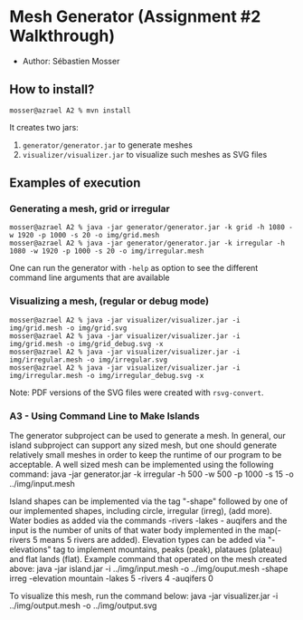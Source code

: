 # Mesh Generator (Assignment #2 Walkthrough)

  - Author: Sébastien Mosser

## How to install?

```
mosser@azrael A2 % mvn install
```

It creates two jars:

  1. `generator/generator.jar` to generate meshes
  2. `visualizer/visualizer.jar` to visualize such meshes as SVG files

## Examples of execution

### Generating a mesh, grid or irregular

```
mosser@azrael A2 % java -jar generator/generator.jar -k grid -h 1080 -w 1920 -p 1000 -s 20 -o img/grid.mesh
mosser@azrael A2 % java -jar generator/generator.jar -k irregular -h 1080 -w 1920 -p 1000 -s 20 -o img/irregular.mesh
```

One can run the generator with `-help` as option to see the different command line arguments that are available

### Visualizing a mesh, (regular or debug mode)

```
mosser@azrael A2 % java -jar visualizer/visualizer.jar -i img/grid.mesh -o img/grid.svg          
mosser@azrael A2 % java -jar visualizer/visualizer.jar -i img/grid.mesh -o img/grid_debug.svg -x
mosser@azrael A2 % java -jar visualizer/visualizer.jar -i img/irregular.mesh -o img/irregular.svg   
mosser@azrael A2 % java -jar visualizer/visualizer.jar -i img/irregular.mesh -o img/irregular_debug.svg -x
```

Note: PDF versions of the SVG files were created with `rsvg-convert`.



### A3 - Using Command Line to Make Islands
The generator subproject can be used to generate a mesh. In general, our island subproject can support any sized mesh, but one should generate relatively small meshes in order to keep the runtime of our program to be acceptable. A well sized mesh can be implemented using the following command: 
 java -jar generator.jar -k irregular -h 500 -w 500 -p 1000 -s 15 -o ../img/input.mesh


Island shapes can be implemented via the tag "-shape" followed by one of our implemented shapes, including circle, irregular (irreg), (add more). Water bodies as added via the commands -rivers -lakes - auqifers and the input is the number of units of that water body implemented in the map(-rivers 5 means 5 rivers are added). Elevation types can be added via "-elevations" tag to implement mountains, peaks (peak), plataues (plateau) and flat lands (flat). Example command that operated on the mesh created above:
java -jar island.jar -i ../img/input.mesh -o ../img/ouput.mesh -shape irreg -elevation mountain -lakes 5 -rivers 4 -auqifers 0

To visualize this mesh, run the command below:
java -jar visualizer.jar -i ../img/output.mesh -o ../img/output.svg




